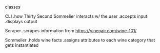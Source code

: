 classes

CLI
.how Thirty Second Sommelier interacts w/ the user
.accepts input
.displays output

Scraper
.scrapes information from https://vinepair.com/wine-101/

Sommelier
.holds wine facts
.assigns attributes to each wine category that gets instantiated
